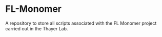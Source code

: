 # FL-Monomer
A repository to store all scripts associated with the FL Monomer project carried out in the Thayer Lab.
